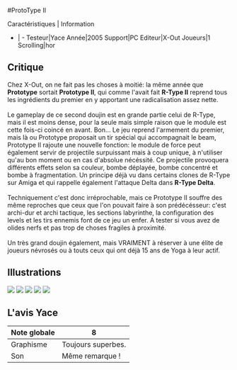 #ProtoType II

Caractéristiques | Information
- | -
Testeur|Yace
Année|2005
Support|PC
Editeur|X-Out
Joueurs|1
Scrolling|hor

## Critique
Chez X-Out, on ne fait pas les choses à moitié: la même année que <b>Prototype</b> sortait <b>Prototype II</b>, qui comme l'avait fait <b>R-Type II</b> reprend tous les ingrédients du premier en y apportant une radicalisation assez nette.<br/><br/>Le gameplay de ce second doujin est en grande partie celui de R-Type, mais il est moins dense, pour la seule mais simple raison que le module est cette fois-ci coincé en avant. Bon... Le jeu reprend l'armement du premier, mais là ou Prototype proposait un tir spécial qui accompagnait le beam, Prototype II  rajoute une nouvelle fonction: le module de force peut également servir de projectile  surpuissant mais à coup unique, à n'utiliser qu'au bon moment ou en cas d'absolue nécéssité. Ce projectile provoquera différents effets selon sa couleur, bombe déplayée, bombe concentré et  bombe à fragmentation.  Un principe déjà vu dans certains clones de R-Type sur Amiga et qui rappelle également l'attaque Delta dans <b>R-Type Delta</b>.<br/><br/>Techniquement c'est donc irréprochable, mais ce Prototype II souffre des même reproches que ceux que l'on pouvait faire à son prédécésseur: c'est archi-dur et archi tactique, les sections labyrinthe, la configuration des levels et les tirs ennemis font de ce jeu un enfer. A tester si vous avez de olides nerfs et pas trop de choses fragiles à proximité.<br/><br/>Un très grand doujin également, mais VRAIMENT à réserver à une élite de joueurs névrosés ou à touts ceux qui ont déjà 15 ans de Yoga à leur actif.

## Illustrations
![](http://www.shmup.com/images/thumbs/img_fiche_1_1040.jpg)
![](http://www.shmup.com/images/thumbs/img_fiche_2_1040.png)
![](http://www.shmup.com/images/thumbs/img_fiche_3_1040.png)
![](http://www.shmup.com/images/thumbs/)
![](http://www.shmup.com/images/thumbs/)

## L'avis Yace
Note globale|8
-|-
Graphisme|Toujours superbes.
Son|Même remarque !
